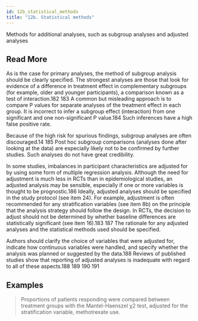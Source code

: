 ```yaml
---
id: 12b_statistical_methods
title: "12b. Statistical methods"
---
```

Methods for additional analyses, such as subgroup analyses and adjusted analyses

## Read More

As is the case for primary analyses, the method of subgroup analysis should be clearly specified. The strongest analyses are those that look for evidence of a difference in treatment effect in complementary subgroups (for example, older and younger participants), a comparison known as a test of interaction.182 183 A common but misleading approach is to compare P values for separate analyses of the treatment effect in each group. It is incorrect to infer a subgroup effect (interaction) from one significant and one non-significant P value.184 Such inferences have a high false positive rate.

Because of the high risk for spurious findings, subgroup analyses are often discouraged.14 185 Post hoc subgroup comparisons (analyses done after looking at the data) are especially likely not to be confirmed by further studies. Such analyses do not have great credibility.

In some studies, imbalances in participant characteristics are adjusted for by using some form of multiple regression analysis. Although the need for adjustment is much less in RCTs than in epidemiological studies, an adjusted analysis may be sensible, especially if one or more variables is thought to be prognostic.186 Ideally, adjusted analyses should be specified in the study protocol (see item 24). For example, adjustment is often recommended for any stratification variables (see item 8b) on the principle that the analysis strategy should follow the design. In RCTs, the decision to adjust should not be determined by whether baseline differences are statistically significant (see item 16).183 187 The rationale for any adjusted analyses and the statistical methods used should be specified.

Authors should clarify the choice of variables that were adjusted for, indicate how continuous variables were handled, and specify whether the analysis was planned or suggested by the data.188 Reviews of published studies show that reporting of adjusted analyses is inadequate with regard to all of these aspects.188 189 190 191

## Examples

> Proportions of patients responding were compared between treatment groups with the Mantel-Haenszel χ2 test, adjusted for the stratification variable, methotrexate use.